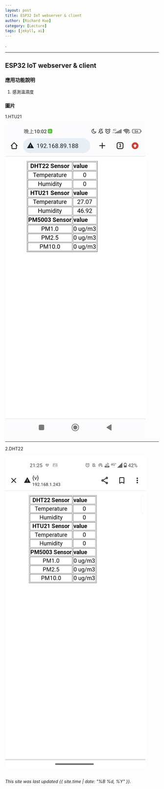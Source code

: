 ```yaml
---
layout: post
title: ESP32 IoT webserver & client
author: [Richard Kuo]
category: [Lecture]
tags: [jekyll, ai]
---
```


.

---
## ESP32 IoT webserver & client


### 應用功能說明
1. 感測溫濕度






### 圖片

1.HTU21

![](https://github.com/tingwei1103/MCU-project/blob/main/images/64483.jpg?raw=true)

---
2.DHT22


![](https://github.com/tingwei1103/MCU-project/blob/main/images/106571.jpg?raw=true)
<br>
<br>

*This site was last updated {{ site.time | date: "%B %d, %Y" }}.*

